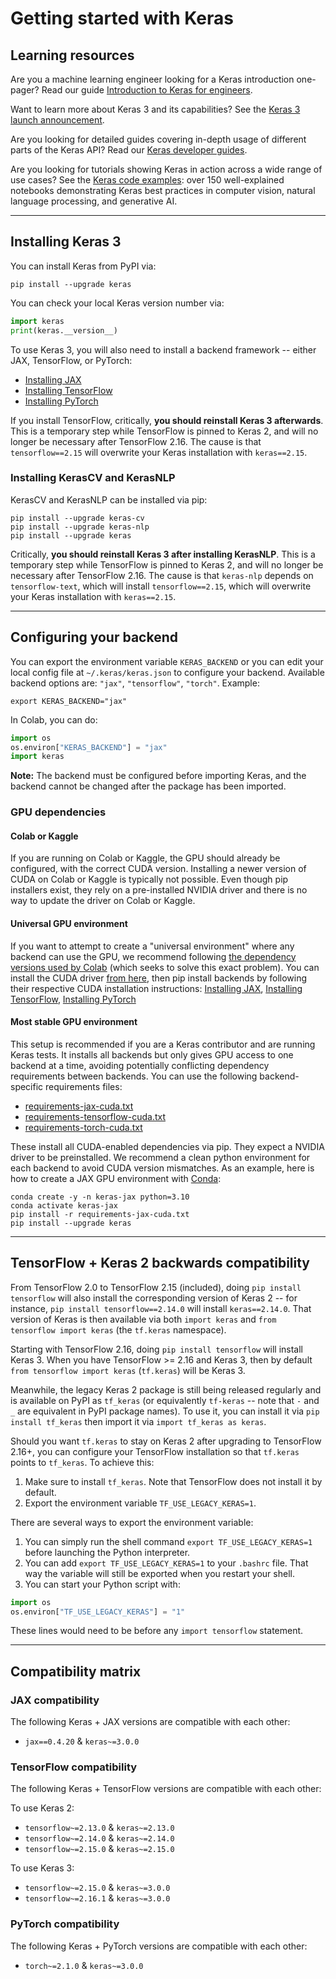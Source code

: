 # Getting started with Keras

## Learning resources

Are you a machine learning engineer looking for a Keras introduction one-pager?
Read our guide [Introduction to Keras for engineers](/getting_started/intro_to_keras_for_engineers/).

Want to learn more about Keras 3 and its capabilities? See the [Keras 3 launch announcement](/keras_3/).

Are you looking for detailed guides covering in-depth usage of different parts of the Keras API?
Read our [Keras developer guides](/guides/).

Are you looking for tutorials showing Keras in action across a wide range of use cases?
See the [Keras code examples](/examples/): over 150 well-explained notebooks demonstrating Keras best practices
in computer vision, natural language processing, and generative AI.

---

## Installing Keras 3
 
You can install Keras from PyPI via:

```
pip install --upgrade keras
```

You can check your local Keras version number via:

```python
import keras
print(keras.__version__)
```

To use Keras 3, you will also need to install a backend framework -- either JAX, TensorFlow, or PyTorch:

- [Installing JAX](https://jax.readthedocs.io/en/latest/installation.html)
- [Installing TensorFlow](https://www.tensorflow.org/install)
- [Installing PyTorch](https://pytorch.org/get-started/locally/)

If you install TensorFlow, critically, **you should reinstall Keras 3 afterwards**.
This is a temporary step while TensorFlow is pinned to Keras 2, and will no longer be necessary after TensorFlow 2.16.
The cause is that `tensorflow==2.15` will overwrite your Keras installation with `keras==2.15`.


### Installing KerasCV and KerasNLP

KerasCV and KerasNLP can be installed via pip:

```
pip install --upgrade keras-cv
pip install --upgrade keras-nlp
pip install --upgrade keras
```

Critically, **you should reinstall Keras 3 after installing KerasNLP**.
This is a temporary step while TensorFlow is pinned to Keras 2, and will no longer be necessary after TensorFlow 2.16.
The cause is that `keras-nlp` depends on `tensorflow-text`, which will install `tensorflow==2.15`, which will
overwrite your Keras installation with `keras==2.15`.

---

## Configuring your backend

You can export the environment variable `KERAS_BACKEND`
or you can edit your local config file at `~/.keras/keras.json` to configure your backend.
Available backend options are: `"jax"`, `"tensorflow"`, `"torch"`. Example:

```
export KERAS_BACKEND="jax"
```

In Colab, you can do:

```python
import os
os.environ["KERAS_BACKEND"] = "jax"
import keras
```

**Note:** The backend must be configured before importing Keras, and the backend cannot be changed after the package has been imported.


### GPU dependencies

#### Colab or Kaggle
If you are running on Colab or Kaggle, the GPU should already be configured, with the correct CUDA version. 
Installing a newer version of CUDA on Colab or Kaggle is typically not possible. Even though pip installers exist,
they rely on a pre-installed NVIDIA driver and there is no way to update the driver on Colab or Kaggle.

#### Universal GPU environment

If you want to attempt to create a "universal environment" where any backend can use the GPU, we recommend following
[the dependency versions used by Colab](https://colab.sandbox.google.com/drive/13cpd3wCwEHpsmypY9o6XB6rXgBm5oSxu)
(which seeks to solve this exact problem). You can install the CUDA driver [from here](https://developer.nvidia.com/cuda-downloads),
then pip install backends by following their respective CUDA installation instructions:
[Installing JAX](https://jax.readthedocs.io/en/latest/installation.html),
[Installing TensorFlow](https://www.tensorflow.org/install),
[Installing PyTorch](https://pytorch.org/get-started/locally/)

#### Most stable GPU environment

This setup is recommended  if you are a Keras contributor and are running Keras tests. It installs all backends but only
gives GPU access to one backend at a time, avoiding potentially conflicting dependency requirements between backends.
You can use the following backend-specific requirements files:

- [requirements-jax-cuda.txt](https://github.com/keras-team/keras/blob/master/requirements-jax-cuda.txt)
- [requirements-tensorflow-cuda.txt](https://github.com/keras-team/keras/blob/master/requirements-tensorflow-cuda.txt)
- [requirements-torch-cuda.txt](https://github.com/keras-team/keras/blob/master/requirements-torch-cuda.txt)

These install all CUDA-enabled dependencies via pip. They expect a NVIDIA driver to be preinstalled.
We recommend a clean python environment for each backend to avoid CUDA version mismatches.
As an example, here is how to create a JAX GPU environment with [Conda](https://docs.conda.io/en/latest/):

```
conda create -y -n keras-jax python=3.10
conda activate keras-jax
pip install -r requirements-jax-cuda.txt
pip install --upgrade keras
```
---

## TensorFlow + Keras 2 backwards compatibility

From TensorFlow 2.0 to TensorFlow 2.15 (included), doing `pip install tensorflow` will also
install the corresponding version of Keras 2 -- for instance, `pip install tensorflow==2.14.0` will
install `keras==2.14.0`. That version of Keras is then available via both `import keras` and `from tensorflow import keras`
(the `tf.keras` namespace).

Starting with TensorFlow 2.16, doing `pip install tensorflow` will install Keras 3. When you have TensorFlow >= 2.16
and Keras 3, then by default `from tensorflow import keras` (`tf.keras`) will be Keras 3.

Meanwhile, the legacy Keras 2 package is still being released regularly and is available on PyPI as `tf_keras`
(or equivalently `tf-keras` -- note that `-` and `_` are equivalent in PyPI package names).
To use it, you can install it via `pip install tf_keras` then import it via `import tf_keras as keras`.

Should you want `tf.keras` to stay on Keras 2 after upgrading to TensorFlow 2.16+, you can configure your TensorFlow installation
so that `tf.keras` points to `tf_keras`. To achieve this:

1. Make sure to install `tf_keras`. Note that TensorFlow does not install it by default.
2. Export the environment variable `TF_USE_LEGACY_KERAS=1`.

There are several ways to export the environment variable:

1. You can simply run the shell command `export TF_USE_LEGACY_KERAS=1` before launching the Python interpreter.
2. You can add `export TF_USE_LEGACY_KERAS=1` to your `.bashrc` file. That way the variable will still be exported when you restart your shell.
3. You can start your Python script with:

```python
import os
os.environ["TF_USE_LEGACY_KERAS"] = "1"
```

These lines would need to be before any `import tensorflow` statement.

---

## Compatibility matrix

### JAX compatibility

The following Keras + JAX versions are compatible with each other:

- `jax==0.4.20` & `keras~=3.0.0`

### TensorFlow compatibility

The following Keras + TensorFlow versions are compatible with each other:

To use Keras 2:

- `tensorflow~=2.13.0` & `keras~=2.13.0`
- `tensorflow~=2.14.0` & `keras~=2.14.0`
- `tensorflow~=2.15.0` & `keras~=2.15.0`

To use Keras 3:

- `tensorflow~=2.15.0` & `keras~=3.0.0`
- `tensorflow~=2.16.1` & `keras~=3.0.0`

### PyTorch compatibility

The following Keras + PyTorch versions are compatible with each other:

- `torch~=2.1.0` & `keras~=3.0.0`
